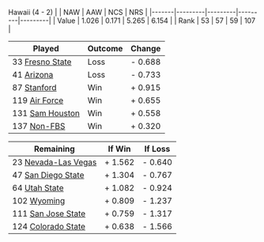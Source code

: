 Hawaii (4 - 2)
|       |   NAW   |   AAW   |   NCS   |   NRS   |
|-------|---------|---------|---------|---------|
| Value |   1.026 |   0.171 |   5.265 |   6.154 |
| Rank  |      53 |      57 |      59 |     107 |

| Played                    | Outcome    |  Change  |
|---------------------------|------------|----------|
|  33 [Fresno State          ](FresnoState)| Loss       | -  0.688 |
|  41 [Arizona               ](Arizona)| Loss       | -  0.733 |
|  87 [Stanford              ](Stanford)| Win        | +  0.915 |
| 119 [Air Force             ](AirForce)| Win        | +  0.655 |
| 131 [Sam Houston           ](SamHouston)| Win        | +  0.558 |
| 137 [Non-FBS               ](NonFBS)| Win        | +  0.320 |

| Remaining                 |  If Win  |  If Loss |
|---------------------------|----------|----------|
|  23 [Nevada-Las Vegas      ](NevadaLasVegas)| +  1.562 | -  0.640 |
|  47 [San Diego State       ](SanDiegoState)| +  1.304 | -  0.767 |
|  64 [Utah State            ](UtahState)| +  1.082 | -  0.924 |
| 102 [Wyoming               ](Wyoming)| +  0.809 | -  1.237 |
| 111 [San Jose State        ](SanJoseState)| +  0.759 | -  1.317 |
| 124 [Colorado State        ](ColoradoState)| +  0.638 | -  1.566 |


